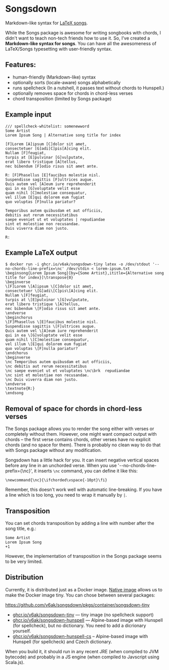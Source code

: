 # Songsdown

Markdown-like syntax for [LaTeX songs](https://songs.sourceforge.net/).

While the Songs package is awesome for writing songbooks with chords, I didn't want to teach non-tech friends how to use
it. So, I've created a **Markdown-like syntax for songs**. You can have all the awesomeness of LaTeX/Songs typesetting
with user-friendly syntax.

## Features:

* human-friendly (Markdown-like) syntax
* optionally sorts (locale-aware) songs alphabetically
* runs spellcheck (In a nutshell, it passes text without chords to Hunspell.)
* optionally removes space for chords in chord-less verses
* chord transposition (limited by Songs package)

## Example input

    /// spellcheck-whitelist: somenewword
    Some Artist
    Lorem Ipsum Song | Alternative song title for index
    
    [F]Lorem [A]ipsum [C]dolor sit amet,
    consectetuer [G]adi[C]pis[A]cing elit.
    Nullam [F]feugiat,
    turpis at [E]pulvinar [G]vulputate,
    erat libero tristique [A]tellus,
    nec bibendum [F]odio risus sit amet ante.
    
    R: [F]Phasellus [E]faucibus molestie nisl.
    Suspendisse sagittis [F]ultrices augue.
    Quis autem vel [A]eum iure reprehenderit
    qui in ea [G]voluptate velit esse
    quam nihil [C]molestiae consequatur,
    vel illum [E]qui dolorem eum fugiat
    quo voluptas [F]nulla pariatur?
    
    Temporibus autem quibusdam et aut officiis,
    debitis aut rerum necessitatibus
    saepe eveniet ut et voluptates | repudiandae
    sint et molestiae non recusandae.
    Duis viverra diam non justo.
    
    R:


## Example LaTeX output

    $ docker run -i ghcr.io/v6ak/songsdown-tiny latex -o /dev/stdout '--no-chords-line-prefix=\nc' /dev/stdin < lorem-ipsum.txt
    \beginsong{Lorem Ipsum Song}[by={Some Artist},ititle={Alternative song title for index}]\transpose{0}
    \beginverse
    \[F]Lorem \[A]ipsum \[C]dolor sit amet,
    consectetuer \[G]adi\[C]pis\[A]cing elit.
    Nullam \[F]feugiat,
    turpis at \[E]pulvinar \[G]vulputate,
    erat libero tristique \[A]tellus,
    nec bibendum \[F]odio risus sit amet ante.
    \endverse
    \beginchorus
    \[F]Phasellus \[E]faucibus molestie nisl.
    Suspendisse sagittis \[F]ultrices augue.
    Quis autem vel \[A]eum iure reprehenderit
    qui in ea \[G]voluptate velit esse
    quam nihil \[C]molestiae consequatur,
    vel illum \[E]qui dolorem eum fugiat
    quo voluptas \[F]nulla pariatur?
    \endchorus
    \beginverse
    \nc Temporibus autem quibusdam et aut officiis,
    \nc debitis aut rerum necessitatibus
    \nc saepe eveniet ut et voluptates \nc\brk  repudiandae
    \nc sint et molestiae non recusandae.
    \nc Duis viverra diam non justo.
    \endverse
    \textnote{R:}
    \endsong

## Removal of space for chords in chord-less verses

The Songs package allows you to render the song either with verses or completely without them. However, one might want
compact output with chords – the first verse contains chords, other verses have no explicit chords (and no space for
them). There is probably no clean way to do that with Songs package without any modification.

Songsdown has a little hack for you. It can insert negative vertical spaces before any line in an unchorded verse. 
When you use '--no-chords-line-prefix={\nc}', it inserts `\nc` command, you can define it like this:

    \newcommand{\nc}{\ifchorded\vspace{-10pt}\fi}

Remember, this doesn't work well with automatic line-breaking. If you have a line which is too long, you need to wrap it
manually by `|`.

## Transposition

You can set chords transposition by adding a line with number after the song title, e.g.:

    Some Artist
    Lorem Ipsum Song
    +1

However, the implementation of transposition in the Songs package seems to be very limited.

## Distribution

Currently, it is distributed just as a Docker image.
[Native image](https://www.graalvm.org/latest/reference-manual/native-image/) allows us to make the Docker image tiny.
You can chose between several packages:

https://github.com/v6ak/songsdown/pkgs/container/songsdown-tiny
* [ghcr.io/v6ak/songsdown-tiny](https://ghcr.io/v6ak/songsdown-tiny) — tiny image (no spellcheck support)
* [ghcr.io/v6ak/songsdown-hunspell](https://ghcr.io/v6ak/songsdown-hunspell) — Alpine-based image with Hunspell
  (for spellcheck), but no dictionary. You need to add a dicrionary yourself.
* [ghcr.io/v6ak/songsdown-hunspell-cs](https://ghcr.io/v6ak/songsdown-hunspell-cs) – Alpine-based image with Hunspell
  (for spellcheck) and Czech dictionary.

When you build it, it should run in any recent JRE (when compiled to JVM bytecode) and probably in a JS engine
(when compiled to Javscript using Scala.js).
